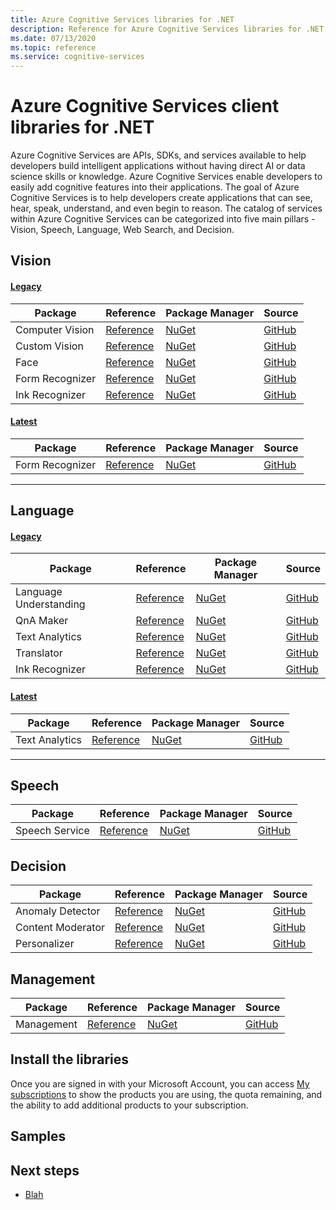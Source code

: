 ```yaml
---
title: Azure Cognitive Services libraries for .NET
description: Reference for Azure Cognitive Services libraries for .NET
ms.date: 07/13/2020
ms.topic: reference
ms.service: cognitive-services
---
```


# Azure Cognitive Services client libraries for .NET

Azure Cognitive Services are APIs, SDKs, and services available to help developers build intelligent applications without having direct AI or data science skills or knowledge. Azure Cognitive Services enable developers to easily add cognitive features into their applications. The goal of Azure Cognitive Services is to help developers create applications that can see, hear, speak, understand, and even begin to reason. The catalog of services within Azure Cognitive Services can be categorized into five main pillars - Vision, Speech, Language, Web Search, and Decision.

## Vision

#### [Legacy](#tab/legacy)

|Package  |Reference  |Package Manager  |Source  |
|---------|---------|---------|---------|
|Computer Vision | [Reference](https://docs.microsoft.com/en-us/dotnet/api/overview/azure/cognitiveservices/client/computervision?view=azure-dotnet) | [NuGet]()        | [GitHub]() |
|Custom Vision   | [Reference](https://docs.microsoft.com/en-us/dotnet/api/overview/azure/cognitiveservices/client/customvision?view=azure-dotnet) | [NuGet]()        | [GitHub]()        |
|Face            | [Reference]() | [NuGet]()        | [GitHub]()        |
|Form Recognizer | [Reference]() | [NuGet]()        | [GitHub]()       |
|Ink Recognizer  | [Reference]() | [NuGet]()        | [GitHub]()        |

#### [Latest](#tab/latest)

|Package  |Reference  |Package Manager  |Source  |
|---------|---------|---------|---------|
|Form Recognizer | [Reference]() | [NuGet]()        | [GitHub]()       |

---

## Language

#### [Legacy](#tab/legacy)

|Package  |Reference  |Package Manager  |Source  |
|---------|---------|---------|---------|
|Language Understanding | [Reference]() | [NuGet]()  | [GitHub]()        |
|QnA Maker              | [Reference]() | [NuGet]()  | [GitHub]()        |
|Text Analytics         | [Reference]() | [NuGet]()  | [GitHub]()        |
|Translator             | [Reference]() | [NuGet]()  | [GitHub]()        |
|Ink Recognizer         | [Reference]() | [NuGet]()  | [GitHub]()        |

#### [Latest](#tab/latest)

|Package  |Reference  |Package Manager  |Source  |
|---------|---------|---------|---------|
|Text Analytics | [Reference]() | [NuGet]()        | [GitHub]()       |

---

## Speech

|Package  |Reference  |Package Manager  |Source  |
|---------|---------|---------|---------|
|Speech Service   | [Reference]() | [NuGet]()        | [GitHub]()        |

## Decision

|Package  |Reference  |Package Manager  |Source  |
|---------|---------|---------|---------|
|Anomaly Detector  | [Reference]()        | [NuGet]()        | [GitHub]()        |
|Content Moderator | [Reference]()        | [NuGet]()        | [GitHub]()        |
|Personalizer      | [Reference]()        | [NuGet]()        | [GitHub]()        |

## Management

|Package  |Reference  |Package Manager  |Source  |
|---------|---------|---------|---------|
|Management   | [Reference]()        |  [NuGet]()        | [GitHub]() |

## Install the libraries

Once you are signed in with your Microsoft Account, you can access [My subscriptions](https://www.microsoft.com/cognitive-services/subscriptions "My subscriptions") to show the products you are using, the quota remaining, and the ability to add additional products to your subscription.

## Samples

## Next steps

* [Blah]()
